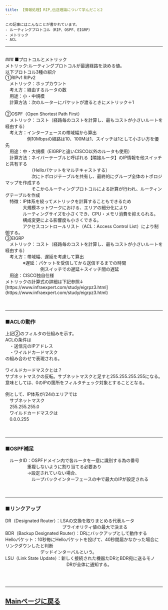 ```yaml
---
title: 【情報処理】RIP,伝送理論について学んだこと2
---
```

<script async src="https://pagead2.googlesyndication.com/pagead/js/adsbygoogle.js?client=ca-pub-2844921131740253"
     crossorigin="anonymous"></script>
<!-- Global site tag (gtag.js) - Google Analytics -->
<script async src="https://www.googletagmanager.com/gtag/js?id=G-H1234VX5NE"></script>
<script>
  window.dataLayer = window.dataLayer || [];
  function gtag(){dataLayer.push(arguments);}
  gtag('js', new Date());

  gtag('config', 'G-H1234VX5NE');
</script>



```
この記事にはこんなことが書かれています。
- ルーティングプロトコル（RIP、OSPF、EIGRP）
- メトリック
- ACL
```

----
 <br>
### ■プロトコルとメトリック <br>
メトリック:ルーティングプロトコルが最適経路を決める値。 <br>
以下プロトコル3種の紹介 <br>
①RIPv1 RIPv2 <br>
　メトリック：ホップカウント <br>
　考え方：経由するルータの数 <br>
　用途：小・中規模 <br>
　計算方法：次のルーターにパケットが渡るときにメトリック＋1 <br>
<br>
②OSPF（Open Shortest Path First） <br>
　メトリック：コスト（経路毎のコストを計算し、最もコストが小さいルートを経由する） <br>
　考え方：インターフェースの帯域幅から算出 <br>
　　　　　例10Mbpsの経路は10、100Mは1、スイッチは1として小さい方を優先 <br>
　用途：中・大規模（EIGRPと違いCISCO以外のルータも使用） <br>
　計算方法：ネイバーテーブルと呼ばれる【隣接ルータ】のIP情報を他スイッチと共有する <br>
　　　　　　（Helloパケットをマルチキャストする） <br>
　　　　　　次にトポロジテーブルを共有し、最終的にグループ全体のトポロジマップを作成する <br>
　　　　　　そこからルーティングプロトコルによる計算が行われ、ルーティングテーブルを作成 <br>
　特徴：IP体系を絞ってメトリックを計算することもできるため <br>
　　　　大規模ネットワークにおける、エリアの細分化により <br>
　　　　ルーティングサイズを小さくでき、CPU・メモリ消費を抑えられる。 <br>
　　　　構成変更による影響度も小さくできる。 <br>
　　　　アクセスコントロールリスト（ACL：Access Control List）により制御する。 <br>
③EIGRP <br>
　メトリック：コスト（経路毎のコストを計算し、最もコストが小さいルートを経由する） <br>
　考え方：帯域幅、遅延を考慮して算出 <br>
　　　　※遅延：パケットを受信してから送信するまでの時間 <br>
　　　　　　　　例スイッチでの遅延＋スイッチ間の遅延 <br>
　用途：CISCO独自仕様 <br>
メトリックの計算式の詳細は下記参照↓ <br>
[https://www.infraexpert.com/study/eigrpz3.html](https://www.infraexpert.com/study/eigrpz3.html)<br>
<br><br>

----
### ■ACLの動作<br>
上記②のフィルタの仕組みを示す。<br>
ACLの条件は<br>
　・送信元のIPアドレス<br>
　・ワイルドカードマスク<br>
の組み合わせで表現される。<br>
<br>
ワイルドカードマスクとは？<br>
サブネットマスクの反転。サブネットマスクと足すと255.255.255.255になる。<br>
意味としては、0のIPの箇所をフィルタチェック対象とすることとなる。<br>
<br>
例として、IP体系が/24のエリアでは<br>
　サブネットマスク<br>
　255.255.255.0<br>
　ワイルドカードマスクは<br>
　0.0.0.255<br>
<br><br>

----
### ■OSPF補足<br>
　ルータID：OSPFドメイン内で各ルータを一意に識別する為の番号<br>
	　　　　　重複しないように割り当てる必要あり<br>
　　　　　→設定されていない場合、<br>
　　　　　　ループバックインターフェースの中で最大のIPが設定される<br>
<br><br>

----
### ■リンクアップ	　　<br>
DR（Designated Router）：LSAの交換を取りまとめる代表ルータ<br>
　　　　　　　　　　　　　プライオリティ値の最大で決まる<br>
BDR（Backup Designated Router）：DRにバックアップとして動作する<br>
Helloパケット：10秒毎にHelloパケットを投げて、40秒間届かなかった場合にリンクダウンしたと判断<br>
　　　　　　　　デッドインターバルという。<br>
LSU（Link State Update）：新しく接続された機器たDRとBDR宛に送るモノ<br>
　　　　　　　　　　　　　　DRが全体に通知する。<br>

<br><br>

----


## [Mainページに戻る](https://kissshot-skup.github.io/webpage)

